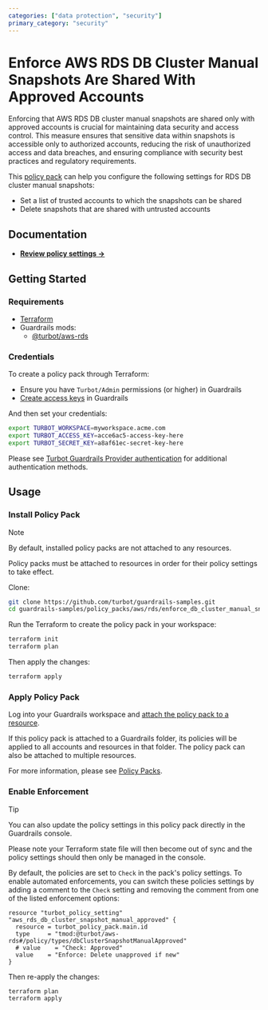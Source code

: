```yaml
---
categories: ["data protection", "security"]
primary_category: "security"
---
```


# Enforce AWS RDS DB Cluster Manual Snapshots Are Shared With Approved Accounts

Enforcing that AWS RDS DB cluster manual snapshots are shared only with approved accounts is crucial for maintaining data security and access control. This measure ensures that sensitive data within snapshots is accessible only to authorized accounts, reducing the risk of unauthorized access and data breaches, and ensuring compliance with security best practices and regulatory requirements.

This [policy pack](https://turbot.com/guardrails/docs/concepts/policy-packs) can help you configure the following settings for RDS DB cluster manual snapshots:

- Set a list of trusted accounts to which the snapshots can be shared
- Delete snapshots that are shared with untrusted accounts

## Documentation

- **[Review policy settings →](https://hub.guardrails.turbot.com/policy-packs/aws_rds_enforce_db_cluster_manual_snapshots_are_shared_with_approved_accounts/settings)**

## Getting Started

### Requirements

- [Terraform](https://developer.hashicorp.com/terraform/install)
- Guardrails mods:
  - [@turbot/aws-rds](https://hub.guardrails.turbot.com/mods/aws/mods/aws-rds)

### Credentials

To create a policy pack through Terraform:

- Ensure you have `Turbot/Admin` permissions (or higher) in Guardrails
- [Create access keys](https://turbot.com/guardrails/docs/guides/iam/access-keys#generate-a-new-guardrails-api-access-key) in Guardrails

And then set your credentials:

```sh
export TURBOT_WORKSPACE=myworkspace.acme.com
export TURBOT_ACCESS_KEY=acce6ac5-access-key-here
export TURBOT_SECRET_KEY=a8af61ec-secret-key-here
```

Please see [Turbot Guardrails Provider authentication](https://registry.terraform.io/providers/turbot/turbot/latest/docs#authentication) for additional authentication methods.

## Usage

### Install Policy Pack

> [!NOTE]
> By default, installed policy packs are not attached to any resources.
>
> Policy packs must be attached to resources in order for their policy settings to take effect.

Clone:

```sh
git clone https://github.com/turbot/guardrails-samples.git
cd guardrails-samples/policy_packs/aws/rds/enforce_db_cluster_manual_snapshots_are_shared_with_approved_accounts
```

Run the Terraform to create the policy pack in your workspace:

```sh
terraform init
terraform plan
```

Then apply the changes:

```sh
terraform apply
```

### Apply Policy Pack

Log into your Guardrails workspace and [attach the policy pack to a resource](https://turbot.com/guardrails/docs/guides/policy-packs#attach-a-policy-pack-to-a-resource).

If this policy pack is attached to a Guardrails folder, its policies will be applied to all accounts and resources in that folder. The policy pack can also be attached to multiple resources.

For more information, please see [Policy Packs](https://turbot.com/guardrails/docs/concepts/policy-packs).

### Enable Enforcement

> [!TIP]
> You can also update the policy settings in this policy pack directly in the Guardrails console.
>
> Please note your Terraform state file will then become out of sync and the policy settings should then only be managed in the console.

By default, the policies are set to `Check` in the pack's policy settings. To enable automated enforcements, you can switch these policies settings by adding a comment to the `Check` setting and removing the comment from one of the listed enforcement options:

```hcl
resource "turbot_policy_setting" "aws_rds_db_cluster_snapshot_manual_approved" {
  resource = turbot_policy_pack.main.id
  type     = "tmod:@turbot/aws-rds#/policy/types/dbClusterSnapshotManualApproved"
  # value    = "Check: Approved"
  value    = "Enforce: Delete unapproved if new"
}
```

Then re-apply the changes:

```sh
terraform plan
terraform apply
```
